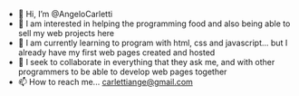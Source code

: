 - 👋 Hi, I’m @AngeloCarletti
- 👀 I am interested in helping the programming food and also being able to sell my web projects here
- 🌱 I am currently learning to program with html, css and javascript... but I already have my first web pages created and hosted
- 💞️ I seek to collaborate in everything that they ask me, and with other programmers to be able to develop web pages together
- 📫 How to reach me... carlettiange@gmail.com

<!---
AngeloCarletti/AngeloCarletti is a ✨ special ✨ repository because its `README.md` (this file) appears on your GitHub profile.
You can click the Preview link to take a look at your changes.
--->
